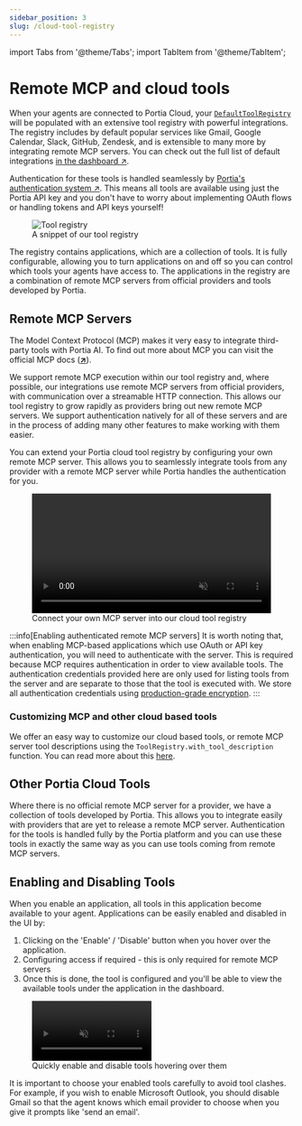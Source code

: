 ```yaml
---
sidebar_position: 3
slug: /cloud-tool-registry
---
```


import Tabs from '@theme/Tabs';
import TabItem from '@theme/TabItem';

# Remote MCP and cloud tools

When your agents are connected to Portia Cloud, your [`DefaultToolRegistry`](/integrating-tools#tool-registries) will be populated with an extensive tool registry with powerful integrations.
The registry includes by default popular services like Gmail, Google Calendar, Slack, GitHub, Zendesk, and is extensible to many more by integrating remote MCP servers.
You can check out the full list of default integrations <a href="https://app.portialabs.ai/dashboard/tool-registry" target="_blank"> in the dashboard ↗</a>.

Authentication for these tools is handled seamlessly by <a href="/run-portia-tools">Portia's authentication system ↗</a>. This means all tools are available using just the Portia API key and you don't have to worry about implementing OAuth flows or handling tokens and API keys yourself!

<figure style={{ textAlign: 'center' }}>
  <img src="/img/tool_registry.png" alt="Tool registry" />
  <figcaption>A snippet of our tool registry</figcaption>
</figure>

The registry contains applications, which are a collection of tools.
It is fully configurable, allowing you to turn applications on and off so you can control which tools your agents have access to.
The applications in the registry are a combination of remote MCP servers from official providers and tools developed by Portia.

## Remote MCP Servers

The Model Context Protocol (MCP) makes it very easy to integrate third-party tools with Portia AI.
To find out more about MCP you can visit the official MCP docs (<a href="https://modelcontextprotocol.io/" target="_blank">**↗**</a>).

We support remote MCP execution within our tool registry and, where possible, our integrations use remote MCP servers from official providers, with communication over a streamable HTTP connection.
This allows our tool registry to grow rapidly as providers bring out new remote MCP servers.
We support authentication natively for all of these servers and are in the process of adding many other features to make working with them easier.

You can extend your Portia cloud tool registry by configuring your own remote MCP server. This allows you to seamlessly integrate tools from any provider with a remote MCP server while Portia handles the authentication for you.

<figure style={{ textAlign: 'center' }}>
  <div style={{ display: 'flex', justifyContent: 'center' }}>
    <video width="100%" autoPlay playsInline muted loop>
      <source src="/img/register_mcp_server.mp4" type="video/mp4" />
    </video>
  </div>
  <figcaption>Connect your own MCP server into our cloud tool registry</figcaption>
</figure>

:::info[Enabling authenticated remote MCP servers]
It is worth noting that, when enabling MCP-based applications which use OAuth or API key authentication, you will need to authenticate with the server. This is required because MCP requires authentication in order to view available tools. The authentication credentials provided here are only used for listing tools from the server and are separate to those that the tool is executed with. We store all authentication credentials using <a href="/security">production-grade encryption</a>.
:::

### Customizing MCP and other cloud based tools

We offer an easy way to customize our cloud based tools, or remote MCP server tool descriptions using the `ToolRegistry.with_tool_description` function. You can read more about this <a href="/integrating-tools" target="_blank">here</a>.

## Other Portia Cloud Tools

Where there is no official remote MCP server for a provider, we have a collection of tools developed by Portia.
This allows you to integrate easily with providers that are yet to release a remote MCP server.
Authentication for the tools is handled fully by the Portia platform and you can use these tools in exactly the same way as you can use tools coming from remote MCP servers.

## Enabling and Disabling Tools

When you enable an application, all tools in this application become available to your agent. Applications can be easily enabled and disabled in the UI by:
1. Clicking on the 'Enable' / 'Disable' button when you hover over the application.
2. Configuring access if required - this is only required for remote MCP servers
3. Once this is done, the tool is configured and you'll be able to view the available tools under the application in the dashboard.

<figure style={{ textAlign: 'center' }}>
  <div style={{ display: 'flex', justifyContent: 'center' }}>
    <video width="50%" autoPlay playsInline muted loop>
      <source src="/img/tool_hover.mp4" type="video/mp4" />
    </video>
  </div>
  <figcaption>Quickly enable and disable tools hovering over them</figcaption>
</figure>


It is important to choose your enabled tools carefully to avoid tool clashes. For example, if you wish to enable Microsoft Outlook, you should disable Gmail so that the agent knows which email provider to choose when you give it prompts like 'send an email'.
